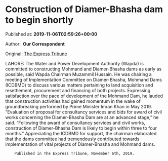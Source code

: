 
# Construction of Diamer-Bhasha dam to begin shortly

Published at: **2019-11-06T02:59:26+00:00**

Author: **​ Our Correspondent**

Original: [The Express Tribune](https://tribune.com.pk/story/2094273/2-construction-diamer-bhasha-dam-begin-shortly/)

LAHORE: The Water and Power Development Authority (Wapda) is committed to constructing Mohmand and Diamer-Bhasha dams as early as possible, said Wapda Chairman Muzammil Hussain.
He was chairing a meeting of Implementation Committee on Diamer-Bhasha, Mohmand Dams (ICDBMD) to discuss various matters pertaining to land acquisition and resettlement, procurement and financing of both projects.
Expressing satisfaction over the pace of development of the Mohmand Dam, he lauded that construction activities had gained momentum in the wake of groundbreaking performed by Prime Minister Imran Khan in May 2019.
“Evaluation of proposal for consultancy services and bids for award of civil works concerning the Diamer-Bhasha Dam are at an advanced stage,” he said. “Following the award of consultancy services and civil works, construction of Diamer-Bhasha Dam is likely to begin within three to four months.”
Appreciating the ICDBMD for support, the chairman elaborated that the dams committee had tremendously contributed towards implementation of vital projects of Diamer-Bhasha and Mohmand dams. 

        Published in The Express Tribune, November 6th, 2019.
      
